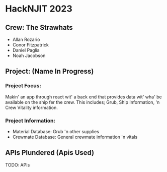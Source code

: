 # HackNJIT 2023

## Crew: The Strawhats

* Allan Rozario
* Conor Fitzpatrick
* Daniel Paglia
* Noah Jacobson

## Project: (Name In Progress)

### Project Focus:
Makin' an app through react wit' a back end that provides data wit' wha' be available on the ship fer the crew. This includes; Grub, Ship Information, 'n Crew Vitality information.

### Project Information:
* Material Database:
Grub 'n other supplies
* Crewmate Database:
General crewmate information 'n vitals

## APIs Plundered (Apis Used)

TODO: APIs

